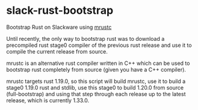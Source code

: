 slack-rust-bootstrap
====================

Bootstrap Rust on Slackware using [mrustc](https://github.com/thepowersgang/mrustc)

Until recently, the only way to bootstrap rust was to download a precompiled
rust stage0 compiler of the previous rust release and use it to compile the
current release from source.

mrustc is an alternative rust compiler written in C++ which can be used to
bootstrap rust completely from source (given you have a C++ compiler).

mrustc targets rust 1.19.0, so this script will build mrustc, use it to build a
stage0 1.19.0 rust and stdlib, use this stage0 to build 1.20.0 from source
(full-bootstrap) and using that step through each release up to the latest
release, which is currently 1.33.0.

